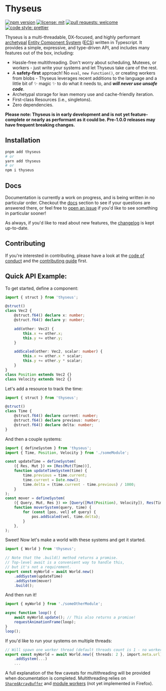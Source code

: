 # Thyseus

[![npm version](https://img.shields.io/npm/v/thyseus.svg?style=flat)](https://www.npmjs.com/package/thyseus)
[![license: mit](https://img.shields.io/badge/license-MIT-blue)](./LICENSE)
[![pull requests: welcome](https://img.shields.io/badge/PRs-welcome-brightgreen)](https://github.com/JaimeGensler/thyseus/pulls)
[![code style: prettier](https://img.shields.io/badge/code%20style-prettier-ff69b4)](https://github.com/prettier/prettier)

Thyseus is a multi-threadable, DX-focused, and highly performant
[archetypal](https://github.com/SanderMertens/ecs-faq#archetypes-aka-dense-ecs-or-table-based-ecs)
[Entity Component System](https://en.wikipedia.org/wiki/Entity_component_system)
([ECS](https://github.com/SanderMertens/ecs-faq)) written in Typescript. It
provides a simple, expressive, and type-driven API, and includes many features
out of the box, including:

-   Hassle-free multithreading. Don't worry about scheduling, Mutexes, or
    workers - just write your systems and let Thyseus take care of the rest.
-   A **safety-first** approach! No `eval`, `new Function()`, or creating
    workers from blobs - Thyseus leverages recent additions to the language and
    a little bit of ✨ magic ✨ to do what it needs to, and **_will never use
    unsafe code_**.
-   Archetypal storage for lean memory use and cache-friendly iteration.
-   First-class Resources (i.e., singletons).
-   Zero dependencies.

**Please note: Thyseus is in early development and is not yet feature-complete
or nearly as performant as it could be. Pre-1.0.0 releases may have frequent
breaking changes.**

## Installation

```sh
pnpm add thyseus
# or
yarn add thyseus
# or
npm i thyseus
```

## Docs

Documentation is currently a work on progress, and is being written in no
particular order. Checkout the [docs](./docs/) section to see if your questions
are answered there, or feel free to
[open an issue](https://github.com/JaimeGensler/thyseus/issues/new) if you'd
like to see something in particular sooner!

As always, if you'd like to read about new features, the
[changelog](./CHANGELOG.md) is kept up-to-date.

## Contributing

If you're interested in contributing, please have a look at the
[code of conduct](./CODE_OF_CONDUCT.md) and the
[contributing guide](./CONTRIBUTING.md) first.

## Quick API Example:

To get started, define a component:

```ts
import { struct } from 'thyseus';

@struct()
class Vec2 {
	@struct.f64() declare x: number;
	@struct.f64() declare y: number;

	add(other: Vec2) {
		this.x += other.x;
		this.y += other.y;
	}

	addScaled(other: Vec2, scalar: number) {
		this.x += other.x * scalar;
		this.y += other.y * scalar;
	}
}
class Position extends Vec2 {}
class Velocity extends Vec2 {}
```

Let's add a resource to track the time:

```ts
import { struct } from 'thyseus';

@struct()
class Time {
	@struct.f64() declare current: number;
	@struct.f64() declare previous: number;
	@struct.f64() declare delta: number;
}
```

And then a couple systems:

<!-- prettier-ignore -->
```ts
import { defineSystem } from 'thyseus';
import { Time, Position, Velocity } from './someModule';

const updateTime = defineSystem(
	({ Res, Mut }) => [Res(Mut(Time))],
	function updateTimeSystem(time) {
		time.previous = time.current;
		time.current = Date.now();
		time.delta = (time.current - time.previous) / 1000;
	}
);
const mover = defineSystem(
	({ Query, Mut, Res }) => [Query([Mut(Position), Velocity]), Res(Time)],
	function moverSystem(query, time) {
		for (const [pos, vel] of query) {
			pos.addScaled(vel, time.delta);
		}
	},
);
```

Sweet! Now let's make a world with these systems and get it started.

<!-- prettier-ignore -->
```ts
import { World } from 'thyseus';

// Note that the .build() method returns a promise.
// Top-level await is a convenient way to handle this,
// but it's not a requirement.
export const myWorld = await World.new()
	.addSystem(updateTime)
	.addSystem(mover)
	.build();
```

And then run it!

```ts
import { myWorld } from './someOtherModule';

async function loop() {
	await myWorld.update(); // This also returns a promise!
	requestAnimationFrame(loop);
}
loop();
```

If you'd like to run your systems on multiple threads:

```ts
// Will spawn one worker thread (default threads count is 1 - no worker threads)
export const myWorld = await World.new({ threads: 2 }, import.meta.url)
	.addSystem(...)
	...
```

A full explanation of the few caveats for multithreading will be provided when
documentation is completed. Multithreading relies on
[`SharedArrayBuffer`](https://caniuse.com/sharedarraybuffer) and
[module workers](https://caniuse.com/mdn-api_worker_worker_ecmascript_modules)
(not yet implemented in Firefox).
